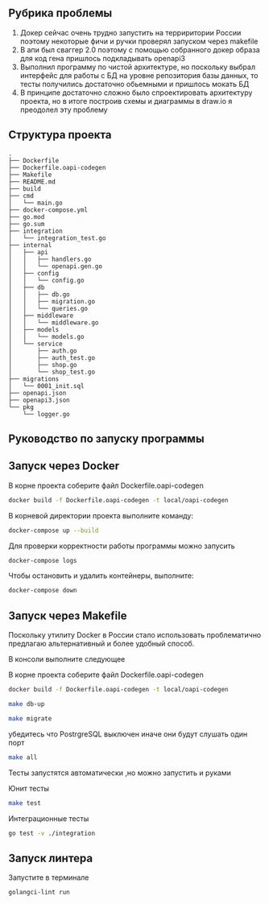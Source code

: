 ## Рубрика проблемы
1. Докер сейчас очень трудно запустить на терриритории России поэтому некоторые фичи и ручки проверял запуском через makefile
2. В апи был сваггер 2.0 поэтому с помощью собранного докер образа для код гена пришлось подкладывать openapi3
3. Выполнил программу по чистой архитектуре, но поскольку выбрал интерфейс для работы с БД на уровне репозитория базы данных, то тесты получились достаточно обьемными и пришлось мокать БД
4. В принципе достаточно сложно было спроектировать архитектуру проекта, но в итоге построив схемы и диаграммы в draw.io я преодолел эту проблему
## Структура проекта
```
.
├── Dockerfile
├── Dockerfile.oapi-codegen
├── Makefile
├── README.md
├── build
├── cmd
│   └── main.go
├── docker-compose.yml
├── go.mod
├── go.sum
├── integration
│   └── integration_test.go
├── internal
│   ├── api
│   │   ├── handlers.go
│   │   └── openapi.gen.go
│   ├── config
│   │   └── config.go
│   ├── db
│   │   ├── db.go
│   │   ├── migration.go
│   │   └── queries.go
│   ├── middleware
│   │   └── middleware.go
│   ├── models
│   │   └── models.go
│   └── service
│       ├── auth.go
│       ├── auth_test.go
│       ├── shop.go
│       └── shop_test.go
├── migrations
│   └── 0001_init.sql
├── openapi.json
├── openapi3.json
└── pkg
    └── logger.go

```
## Руководство по запуску программы
## Запуск через Docker
В корне проекта соберите файл Dockerfile.oapi-codegen
```bash
docker build -f Dockerfile.oapi-codegen -t local/oapi-codegen 
```
В корневой директории проекта выполните команду:
```bash
docker-compose up --build
```
Для проверки корректности работы программы можно запусить
```bash
docker-compose logs
```
Чтобы остановить и удалить контейнеры, выполните:
```bash
docker-compose down
```
## Запуск через Makefile

Поскольку утилиту Docker в России стало использовать проблематично предлагаю альтернативный и более удобный способ. 

В консоли выполните следующее


В корне проекта соберите файл Dockerfile.oapi-codegen
```bash
docker build -f Dockerfile.oapi-codegen -t local/oapi-codegen 
```
```bash
make db-up
```


```bash
make migrate
```
убедитесь что PostrgreSQL выключен иначе они будут слушать один порт

```bash
make all
```

Тесты запустятся автоматически ,но можно запустить и руками 

Юнит тесты 
```bash
make test
```
Интеграционные тесты
```bash
go test -v ./integration
```

## Запуск линтера
Запустите в терминале
```bash
golangci-lint run
```
